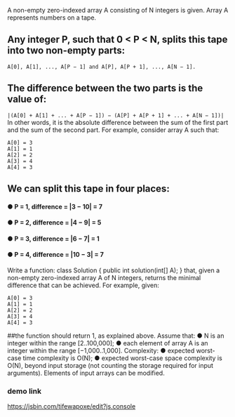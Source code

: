A non-empty zero-indexed array A consisting of N integers is given. Array A represents
numbers on a tape.

## Any integer P, such that 0 < P < N, splits this tape into two non-empty parts:
```A[0], A[1], ..., A[P − 1] and A[P], A[P + 1], ..., A[N − 1].```
## The difference between the two parts is the value of: 
```|(A[0] + A[1] + ... + A[P − 1]) − (A[P] + A[P + 1] + ... + A[N − 1])|```
In other words, it is the absolute difference between the sum of the first part and the sum of the
second part.
For example, consider array A such that:
```
A[0] = 3
A[1] = 1
A[2] = 2
A[3] = 4
A[4] = 3
```
## We can split this tape in four places:
#### ● P = 1, difference = |3 − 10| = 7

#### ● P = 2, difference = |4 − 9| = 5

#### ● P = 3, difference = |6 − 7| = 1

#### ● P = 4, difference = |10 − 3| = 7


Write a function:
class Solution { public int solution(int[] A); }
that, given a non-empty zero-indexed array A of N integers, returns the minimal difference that
can be achieved.
For example, given:
```
A[0] = 3
A[1] = 1
A[2] = 2
A[3] = 4
A[4] = 3
```
##the function should return 1, as explained above.
Assume that:
● N is an integer within the range [2..100,000];
● each element of array A is an integer within the range [−1,000..1,000].
Complexity:
● expected worst-case time complexity is O(N);
● expected worst-case space complexity is O(N), beyond input storage (not counting
the storage required for input arguments).
Elements of input arrays can be modified.

### demo link
https://jsbin.com/tifewapoxe/edit?js,console
